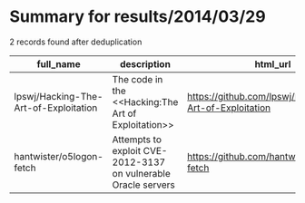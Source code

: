 
# Summary for results/2014/03/29
    
2 records found after deduplication

| full_name | description | html_url | matched_list | matched_count | pushed_at | size | stargazers_count | language | forks_count | vul_ids |
|---------------------------------------|----------------------------------------------------------------|----------------------------------------------------------|----------------|-----------------|---------------------------|--------|--------------------|------------|---------------|-------------------|
| lpswj/Hacking-The-Art-of-Exploitation | The code in the <<Hacking:The Art of Exploitation>> | https://github.com/lpswj/Hacking-The-Art-of-Exploitation | ['exploit'] | 1 | 2014-03-29 02:37:57+00:00 | 160 | 0 | C | 1 | [] |
| hantwister/o5logon-fetch | Attempts to exploit CVE-2012-3137 on vulnerable Oracle servers | https://github.com/hantwister/o5logon-fetch | ['exploit'] | 1 | 2014-03-29 15:49:44+00:00 | 160 | 4 | Java | 2 | ['CVE-2012-3137'] |
